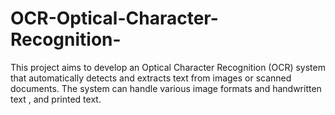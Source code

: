 # OCR-Optical-Character-Recognition-
This project aims to develop an Optical Character Recognition (OCR) system that automatically detects and extracts text from images or scanned documents. The system can handle various image formats and  handwritten text , and printed text.
